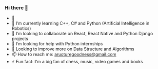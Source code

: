 ### Hi there 👋

<!--
**Goodie007/Goodie007** is a ✨ _special_ ✨ repository because its `README.md` (this file) appears on your GitHub profile.

Here are some ideas to get you started:

- 🔭 I’m currently working on ...
- 🌱 I’m currently learning ...
- 👯 I’m looking to collaborate on ...
- 🤔 I’m looking for help with ...
- 💬 Ask me about ...
- 📫 How to reach me: ...
- 😄 Pronouns: ...
- ⚡ Fun fact: ...
-->



- 🔭
- 🌱 I’m currently learning C++, C# and Python (Artificial Intelligence in Robotics)
- 👯 I’m looking to collaborate on React, React Native and Python Django projects
- 🤔 I’m looking for help with Python internships 
- 💬 Looking to improve more on Data Structure and Algorithms
- 📫 How to reach me: aruoturegoodness@gmail.com
- ⚡ Fun fact: I'm a big fan of chess, music, video games and books
